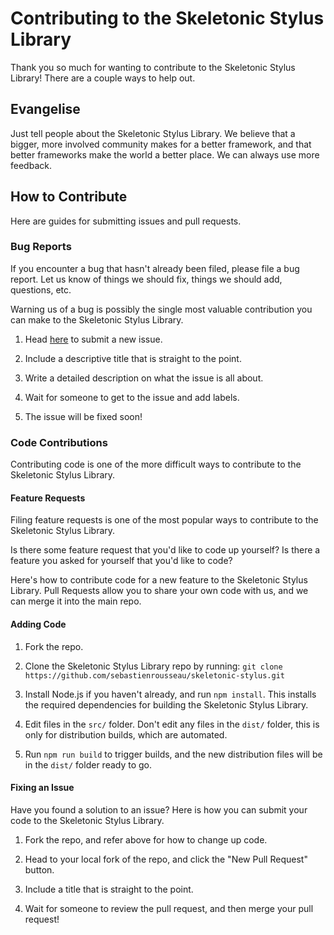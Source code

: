 # Contributing to the Skeletonic Stylus Library

Thank you so much for wanting to contribute to the Skeletonic Stylus Library! There are a couple ways to help out.

## Evangelise

Just tell people about the Skeletonic Stylus Library. We believe that a bigger, more involved community makes for a better framework, and that better frameworks make the world a better place. We can always use more feedback.

## How to Contribute

Here are guides for submitting issues and pull requests.

### Bug Reports

If you encounter a bug that hasn't already been filed, please file a bug report. Let us know of things we should fix, things we should add, questions, etc.

Warning us of a bug is possibly the single most valuable contribution you can make to the Skeletonic Stylus Library.

1) Head [here](https://github.com/sebastienrousseau/skeletonic-stylus/issues/new) to submit a new issue.

2) Include a descriptive title that is straight to the point.

3) Write a detailed description on what the issue is all about.

4) Wait for someone to get to the issue and add labels.

5) The issue will be fixed soon!

### Code Contributions

Contributing code is one of the more difficult ways to contribute to the Skeletonic Stylus Library.

#### Feature Requests

Filing feature requests is one of the most popular ways to contribute to the Skeletonic Stylus Library.

Is there some feature request that you'd like to code up yourself? Is there a feature you asked for yourself that you'd like to code?

Here's how to contribute code for a new feature to the Skeletonic Stylus Library. Pull Requests allow you to share your own code with us, and we can merge it into the main repo.

#### Adding Code

1) Fork the repo.

2) Clone the Skeletonic Stylus Library repo by running: `git clone https://github.com/sebastienrousseau/skeletonic-stylus.git`

3) Install Node.js if you haven't already, and run `npm install`. This installs the required dependencies for building the Skeletonic Stylus Library.

4) Edit files in the `src/` folder. Don't edit any files in the `dist/` folder, this is only for distribution builds, which are automated.

5) Run `npm run build` to trigger builds, and the new distribution files will be in the `dist/` folder ready to go.

#### Fixing an Issue

Have you found a solution to an issue? Here is how you can submit your code to the Skeletonic Stylus Library.

1) Fork the repo, and refer above for how to change up code.

2) Head to your local fork of the repo, and click the "New Pull Request" button.

3) Include a title that is straight to the point.

4) Wait for someone to review the pull request, and then merge your pull request!
